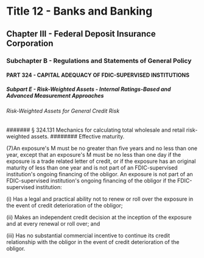 
# Title 12 - Banks and Banking
## Chapter III - Federal Deposit Insurance Corporation
### Subchapter B - Regulations and Statements of General Policy
#### PART 324 - CAPITAL ADEQUACY OF FDIC-SUPERVISED INSTITUTIONS
##### Subpart E - Risk-Weighted Assets - Internal Ratings-Based and Advanced Measurement Approaches
###### Risk-Weighted Assets for General Credit Risk
####### § 324.131 Mechanics for calculating total wholesale and retail risk-weighted assets.
######## Effective maturity.

(7)An exposure's M must be no greater than five years and no less than one year, except that an exposure's M must be no less than one day if the exposure is a trade related letter of credit, or if the exposure has an original maturity of less than one year and is not part of an FDIC-supervised institution's ongoing financing of the obligor. An exposure is not part of an FDIC-supervised institution's ongoing financing of the obligor if the FDIC-supervised institution:

(i) Has a legal and practical ability not to renew or roll over the exposure in the event of credit deterioration of the obligor;

(ii) Makes an independent credit decision at the inception of the exposure and at every renewal or roll over; and

(iii) Has no substantial commercial incentive to continue its credit relationship with the obligor in the event of credit deterioration of the obligor.
